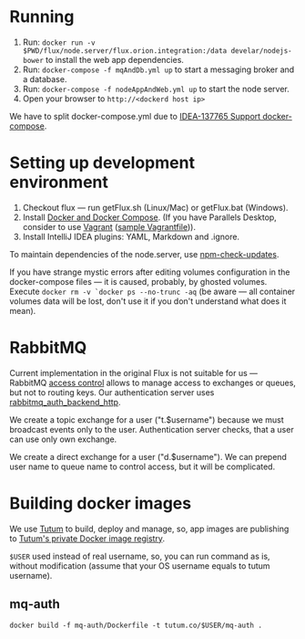 # Running
1. Run: `docker run -v $PWD/flux/node.server/flux.orion.integration:/data develar/nodejs-bower` to install the web app dependencies.
2. Run: `docker-compose -f mqAndDb.yml up` to start a messaging broker and a database.
3. Run: `docker-compose -f nodeAppAndWeb.yml up` to start the node server.
4. Open your browser to `http://<dockerd host ip>`

We have to split docker-compose.yml due to [IDEA-137765 Support docker-compose](https://youtrack.jetbrains.com/issue/IDEA-137765).

# Setting up development environment
1. Checkout flux — run getFlux.sh (Linux/Mac) or getFlux.bat (Windows).
2. Install [Docker and Docker Compose](https://docs.docker.com/compose/install/). 
(If you have Parallels Desktop, consider to use [Vagrant](https://github.com/Parallels/vagrant-parallels/issues/115) ([sample Vagrantfile](https://dl.dropboxusercontent.com/u/43511007/Vagrantfile))).
3. Install IntelliJ IDEA plugins: YAML, Markdown and .ignore.

To maintain dependencies of the node.server, use [npm-check-updates](https://www.npmjs.com/package/npm-check-updates).

If you have strange mystic errors after editing volumes configuration in the docker-compose files — it is caused, probably, by ghosted volumes.
Execute ```docker rm -v `docker ps --no-trunc -aq``` (be aware — all container volumes data will be lost, don't use it if you don't understand what does it mean).

# RabbitMQ
Current implementation in the original Flux is not suitable for us — RabbitMQ [access control](https://www.rabbitmq.com/access-control.html) allows to manage access to exchanges or queues, but not to routing keys.
Our authentication server uses [rabbitmq_auth_backend_http](https://github.com/simonmacmullen/rabbitmq-auth-backend-http).

We create a topic exchange for a user ("t.$username") because we must broadcast events only to the user. Authentication server checks, that a user can use only own exchange.

We create a direct exchange for a user ("d.$username"). We can prepend user name to queue name to control access, but it will be complicated.

# Building docker images
We use [Tutum](https://www.tutum.co) to build, deploy and manage, so, app images are publishing to [Tutum's private Docker image registry](https://support.tutum.co/support/articles/5000012183-using-tutum-s-private-docker-image-registry).

`$USER` used instead of real username, so, you can run command as is, without modification (assume that your OS username equals to tutum username).
## mq-auth
`docker build -f mq-auth/Dockerfile -t tutum.co/$USER/mq-auth .`